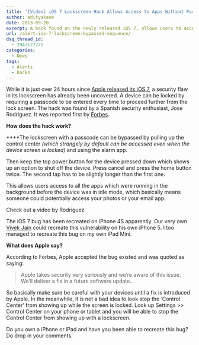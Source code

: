 ```yaml
---
title: '[Video] iOS 7 Lockscreen Hack Allows Access to Apps Without Passcode'
author: adityakane
date: 2013-09-20
excerpt: A hack found on the newly released iOS 7, allows users to access apps running in the background even when the lockscreen is not opened and requires a passcode to open
url: /alert-ios-7-lockscreen-bypassed-sequence/
dsq_thread_id:
  - 2947127721
categories:
  - News
tags:
  - Alerts
  - hacks
---
```

While it is just over 24 hours since [Apple released its iOS 7][1], a security flaw in its lockscreen has already been uncovered. A device can be locked by requiring a passcode to be entered every time to proceed further from the lock screen. The hack was found by a Spanish security enthusiast, Jose Rodriguez. It was reported first by <a href="http://www.forbes.com/sites/andygreenberg/2013/09/19/ios-7-bug-lets-anyone-bypass-iphones-lockscreen-to-hijack-photos-email-or-twitter/" onclick="_gaq.push(['_trackEvent', 'outbound-article', 'http://www.forbes.com/sites/andygreenberg/2013/09/19/ios-7-bug-lets-anyone-bypass-iphones-lockscreen-to-hijack-photos-email-or-twitter/', 'Forbes']);" >Forbes</a>.

**How does the hack work?**

****The lockscreen with a passcode can be bypassed by pulling up the control center *(which strangely by default can be accessed even when the device screen is locked)* and using the alarm app.

Then keep the top power button for the device pressed down which shows up an option to shut off the device. Press cancel and press the home button twice. The second tap has to be slightly longer than the first one.

This allows users access to all the apps which were running in the background before the device was in idle mode, which basically means someone could potentially access your photos or your email app.

Check out a video by Rodriguez.



The iOS 7 bug has been recreated on iPhone 4S apparently. Our very own [Vivek Jain][2] could recreate this vulnerability on his own iPhone 5. I too managed to recreate this bug on my own iPad Mini.

**What does Apple say?**

According to Forbes, Apple accepted the bug existed and was quoted as saying:

> Apple takes security very seriously and we’re aware of this issue. We’ll deliver a fix in a future software update..

So basically make sure be careful with your devices until a fix is introduced by Apple. In the meanwhile, it is not a bad idea to look stop the &#8216;Control Center&#8217; from showing up while the screen is locked. Look up Settings >> Control Center on your phone or tablet and you will be able to stop the Control Center from showing up with a lockscreen.

Do you own a iPhone or iPad and have you been able to recreate this bug? Do drop in your comments.

 [1]: http://devilsworkshop.org/analysis/ios-7-released-screenshots-review/77729/ "iOS 7 Review"
 [2]: http://devilsworkshop.org/author/vivek-jain/
